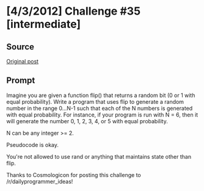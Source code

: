 # [4/3/2012] Challenge #35 [intermediate]

## Source

[Original post](https://old.reddit.com/r/dailyprogrammer/comments/rr526/432012_challenge_35_intermediate/)

## Prompt

Imagine you are given a function flip() that returns a random bit (0 or 1 with equal probability). Write a program that uses flip to generate a random number in the range 0...N-1 such that each of the N numbers is generated with equal probability. For instance, if your program is run with N = 6, then it will generate the number 0, 1, 2, 3, 4, or 5 with equal probability.

N can be any integer >= 2.

Pseudocode is okay.

You're not allowed to use rand or anything that maintains state other than flip.


Thanks to Cosmologicon for posting this challenge to /r/dailyprogrammer_ideas!

